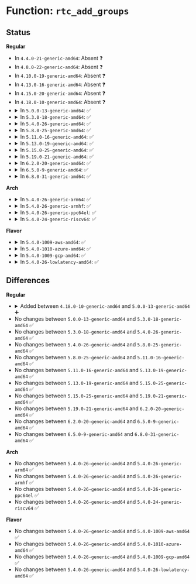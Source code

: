 # Function: <code>rtc_add_groups</code>

## Status
<b>Regular</b>
<ul>
<li>
In <code>4.4.0-21-generic-amd64</code>: Absent ❓
</li>
<li>
In <code>4.8.0-22-generic-amd64</code>: Absent ❓
</li>
<li>
In <code>4.10.0-19-generic-amd64</code>: Absent ❓
</li>
<li>
In <code>4.13.0-16-generic-amd64</code>: Absent ❓
</li>
<li>
In <code>4.15.0-20-generic-amd64</code>: Absent ❓
</li>
<li>
In <code>4.18.0-10-generic-amd64</code>: Absent ❓
</li>
<li>
<details>
<summary>In <code>5.0.0-13-generic-amd64</code>: ✅</summary>

```c
int rtc_add_groups(struct rtc_device * rtc, const struct attribute_group * * grps)
```

```json
{
  "name": "rtc_add_groups",
  "collision_type": "Unique Global",
  "inline_type": "No",
  "funcs": [
    {
      "addr": 18446744071587196960,
      "name": "rtc_add_groups",
      "external": true,
      "loc": "drivers/rtc/sysfs.c:317",
      "file": "drivers/rtc/sysfs.c",
      "inline": "seen, unknown",
      "caller_inline": [],
      "caller_func": [
        "drivers/rtc/sysfs.c:rtc_add_group"
      ]
    }
  ],
  "symbols": [
    {
      "addr": 18446744071587196960,
      "name": "rtc_add_groups",
      "section": ".text",
      "bind": "STB_GLOBAL",
      "size": 371
    }
  ]
}
```
</details>
</li>
<li>
<details>
<summary>In <code>5.3.0-18-generic-amd64</code>: ✅</summary>

```c
int rtc_add_groups(struct rtc_device * rtc, const struct attribute_group * * grps)
```

```json
{
  "name": "rtc_add_groups",
  "collision_type": "Unique Global",
  "inline_type": "No",
  "funcs": [
    {
      "addr": 18446744071587462464,
      "name": "rtc_add_groups",
      "external": true,
      "loc": "drivers/rtc/sysfs.c:312",
      "file": "drivers/rtc/sysfs.c",
      "inline": "seen, unknown",
      "caller_inline": [],
      "caller_func": [
        "drivers/rtc/sysfs.c:rtc_add_group"
      ]
    }
  ],
  "symbols": [
    {
      "addr": 18446744071587462464,
      "name": "rtc_add_groups",
      "section": ".text",
      "bind": "STB_GLOBAL",
      "size": 375
    }
  ]
}
```
</details>
</li>
<li>
<details>
<summary>In <code>5.4.0-26-generic-amd64</code>: ✅</summary>

```c
int rtc_add_groups(struct rtc_device * rtc, const struct attribute_group * * grps)
```

```json
{
  "name": "rtc_add_groups",
  "collision_type": "Unique Global",
  "inline_type": "No",
  "funcs": [
    {
      "addr": 18446744071587665584,
      "name": "rtc_add_groups",
      "external": true,
      "loc": "drivers/rtc/sysfs.c:312",
      "file": "drivers/rtc/sysfs.c",
      "inline": "seen, unknown",
      "caller_inline": [],
      "caller_func": [
        "drivers/rtc/sysfs.c:rtc_add_group"
      ]
    }
  ],
  "symbols": [
    {
      "addr": 18446744071587665584,
      "name": "rtc_add_groups",
      "section": ".text",
      "bind": "STB_GLOBAL",
      "size": 375
    }
  ]
}
```
</details>
</li>
<li>
<details>
<summary>In <code>5.8.0-25-generic-amd64</code>: ✅</summary>

```c
int rtc_add_groups(struct rtc_device * rtc, const struct attribute_group * * grps)
```

```json
{
  "name": "rtc_add_groups",
  "collision_type": "Unique Global",
  "inline_type": "No",
  "funcs": [
    {
      "addr": 18446744071588533008,
      "name": "rtc_add_groups",
      "external": true,
      "loc": "drivers/rtc/sysfs.c:315",
      "file": "drivers/rtc/sysfs.c",
      "inline": "seen, unknown",
      "caller_inline": [],
      "caller_func": [
        "drivers/rtc/sysfs.c:rtc_add_group"
      ]
    }
  ],
  "symbols": [
    {
      "addr": 18446744071588533008,
      "name": "rtc_add_groups",
      "section": ".text",
      "bind": "STB_GLOBAL",
      "size": 375
    }
  ]
}
```
</details>
</li>
<li>
<details>
<summary>In <code>5.11.0-16-generic-amd64</code>: ✅</summary>

```c
int rtc_add_groups(struct rtc_device * rtc, const struct attribute_group * * grps)
```

```json
{
  "name": "rtc_add_groups",
  "collision_type": "Unique Global",
  "inline_type": "No",
  "funcs": [
    {
      "addr": 18446744071588557600,
      "name": "rtc_add_groups",
      "external": true,
      "loc": "drivers/rtc/sysfs.c:315",
      "file": "drivers/rtc/sysfs.c",
      "inline": "seen, unknown",
      "caller_inline": [],
      "caller_func": [
        "drivers/rtc/sysfs.c:rtc_add_group"
      ]
    }
  ],
  "symbols": [
    {
      "addr": 18446744071588557600,
      "name": "rtc_add_groups",
      "section": ".text",
      "bind": "STB_GLOBAL",
      "size": 355
    }
  ]
}
```
</details>
</li>
<li>
<details>
<summary>In <code>5.13.0-19-generic-amd64</code>: ✅</summary>

```c
int rtc_add_groups(struct rtc_device * rtc, const struct attribute_group * * grps)
```

```json
{
  "name": "rtc_add_groups",
  "collision_type": "Unique Global",
  "inline_type": "No",
  "funcs": [
    {
      "addr": 18446744071588440896,
      "name": "rtc_add_groups",
      "external": true,
      "loc": "drivers/rtc/sysfs.c:315",
      "file": "drivers/rtc/sysfs.c",
      "inline": "seen, unknown",
      "caller_inline": [],
      "caller_func": [
        "drivers/rtc/sysfs.c:rtc_add_group"
      ]
    }
  ],
  "symbols": [
    {
      "addr": 18446744071588440896,
      "name": "rtc_add_groups",
      "section": ".text",
      "bind": "STB_GLOBAL",
      "size": 355
    }
  ]
}
```
</details>
</li>
<li>
<details>
<summary>In <code>5.15.0-25-generic-amd64</code>: ✅</summary>

```c
int rtc_add_groups(struct rtc_device * rtc, const struct attribute_group * * grps)
```

```json
{
  "name": "rtc_add_groups",
  "collision_type": "Unique Global",
  "inline_type": "No",
  "funcs": [
    {
      "addr": 18446744071589108352,
      "name": "rtc_add_groups",
      "external": true,
      "loc": "drivers/rtc/sysfs.c:315",
      "file": "drivers/rtc/sysfs.c",
      "inline": "seen, unknown",
      "caller_inline": [],
      "caller_func": [
        "drivers/rtc/sysfs.c:rtc_add_group"
      ]
    }
  ],
  "symbols": [
    {
      "addr": 18446744071589108352,
      "name": "rtc_add_groups",
      "section": ".text",
      "bind": "STB_GLOBAL",
      "size": 355
    }
  ]
}
```
</details>
</li>
<li>
<details>
<summary>In <code>5.19.0-21-generic-amd64</code>: ✅</summary>

```c
int rtc_add_groups(struct rtc_device * rtc, const struct attribute_group * * grps)
```

```json
{
  "name": "rtc_add_groups",
  "collision_type": "Unique Global",
  "inline_type": "No",
  "funcs": [
    {
      "addr": 18446744071590555344,
      "name": "rtc_add_groups",
      "external": true,
      "loc": "drivers/rtc/sysfs.c:315",
      "file": "drivers/rtc/sysfs.c",
      "inline": "seen, unknown",
      "caller_inline": [],
      "caller_func": [
        "drivers/rtc/sysfs.c:rtc_add_group"
      ]
    }
  ],
  "symbols": [
    {
      "addr": 18446744071590555344,
      "name": "rtc_add_groups",
      "section": ".text",
      "bind": "STB_GLOBAL",
      "size": 355
    }
  ]
}
```
</details>
</li>
<li>
<details>
<summary>In <code>6.2.0-20-generic-amd64</code>: ✅</summary>

```c
int rtc_add_groups(struct rtc_device * rtc, const struct attribute_group * * grps)
```

```json
{
  "name": "rtc_add_groups",
  "collision_type": "Unique Global",
  "inline_type": "No",
  "funcs": [
    {
      "addr": 18446744071592209472,
      "name": "rtc_add_groups",
      "external": true,
      "loc": "drivers/rtc/sysfs.c:316",
      "file": "drivers/rtc/sysfs.c",
      "inline": "seen, unknown",
      "caller_inline": [],
      "caller_func": [
        "drivers/rtc/sysfs.c:rtc_add_group"
      ]
    }
  ],
  "symbols": [
    {
      "addr": 18446744071592209472,
      "name": "rtc_add_groups",
      "section": ".text",
      "bind": "STB_GLOBAL",
      "size": 355
    }
  ]
}
```
</details>
</li>
<li>
<details>
<summary>In <code>6.5.0-9-generic-amd64</code>: ✅</summary>

```c
int rtc_add_groups(struct rtc_device * rtc, const struct attribute_group * * grps)
```

```json
{
  "name": "rtc_add_groups",
  "collision_type": "Unique Global",
  "inline_type": "No",
  "funcs": [
    {
      "addr": 18446744071592633744,
      "name": "rtc_add_groups",
      "external": true,
      "loc": "drivers/rtc/sysfs.c:316",
      "file": "drivers/rtc/sysfs.c",
      "inline": "seen, unknown",
      "caller_inline": [],
      "caller_func": [
        "drivers/rtc/sysfs.c:rtc_add_group"
      ]
    }
  ],
  "symbols": [
    {
      "addr": 18446744071592633744,
      "name": "rtc_add_groups",
      "section": ".text",
      "bind": "STB_GLOBAL",
      "size": 376
    }
  ]
}
```
</details>
</li>
<li>
<details>
<summary>In <code>6.8.0-31-generic-amd64</code>: ✅</summary>

```c
int rtc_add_groups(struct rtc_device * rtc, const struct attribute_group * * grps)
```

```json
{
  "name": "rtc_add_groups",
  "collision_type": "Unique Global",
  "inline_type": "No",
  "funcs": [
    {
      "addr": 18446744071593378560,
      "name": "rtc_add_groups",
      "external": true,
      "loc": "drivers/rtc/sysfs.c:316",
      "file": "drivers/rtc/sysfs.c",
      "inline": "seen, unknown",
      "caller_inline": [],
      "caller_func": [
        "drivers/rtc/sysfs.c:rtc_add_group"
      ]
    }
  ],
  "symbols": [
    {
      "addr": 18446744071593378560,
      "name": "rtc_add_groups",
      "section": ".text",
      "bind": "STB_GLOBAL",
      "size": 376
    }
  ]
}
```
</details>
</li>
</ul>
<b>Arch</b>
<ul>
<li>
<details>
<summary>In <code>5.4.0-26-generic-arm64</code>: ✅</summary>

```c
int rtc_add_groups(struct rtc_device * rtc, const struct attribute_group * * grps)
```

```json
{
  "name": "rtc_add_groups",
  "collision_type": "Unique Global",
  "inline_type": "No",
  "funcs": [
    {
      "addr": 18446603336500821904,
      "name": "rtc_add_groups",
      "external": true,
      "loc": "drivers/rtc/sysfs.c:312",
      "file": "drivers/rtc/sysfs.c",
      "inline": "seen, unknown",
      "caller_inline": [],
      "caller_func": [
        "drivers/rtc/sysfs.c:rtc_add_group"
      ]
    }
  ],
  "symbols": [
    {
      "addr": 18446603336500821904,
      "name": "rtc_add_groups",
      "section": ".text",
      "bind": "STB_GLOBAL",
      "size": 360
    }
  ]
}
```
</details>
</li>
<li>
<details>
<summary>In <code>5.4.0-26-generic-armhf</code>: ✅</summary>

```c
int rtc_add_groups(struct rtc_device * rtc, const struct attribute_group * * grps)
```

```json
{
  "name": "rtc_add_groups",
  "collision_type": "Unique Global",
  "inline_type": "No",
  "funcs": [
    {
      "addr": 3233326404,
      "name": "rtc_add_groups",
      "external": true,
      "loc": "drivers/rtc/sysfs.c:312",
      "file": "drivers/rtc/sysfs.c",
      "inline": "seen, unknown",
      "caller_inline": [],
      "caller_func": [
        "drivers/rtc/sysfs.c:rtc_add_group"
      ]
    }
  ],
  "symbols": [
    {
      "addr": 3233326404,
      "name": "rtc_add_groups",
      "section": ".text",
      "bind": "STB_GLOBAL",
      "size": 328
    }
  ]
}
```
</details>
</li>
<li>
<details>
<summary>In <code>5.4.0-26-generic-ppc64el</code>: ✅</summary>

```c
int rtc_add_groups(struct rtc_device * rtc, const struct attribute_group * * grps)
```

```json
{
  "name": "rtc_add_groups",
  "collision_type": "Unique Global",
  "inline_type": "No",
  "funcs": [
    {
      "addr": 13835058055294280064,
      "name": "rtc_add_groups",
      "external": true,
      "loc": "drivers/rtc/sysfs.c:312",
      "file": "drivers/rtc/sysfs.c",
      "inline": "seen, unknown",
      "caller_inline": [],
      "caller_func": [
        "drivers/rtc/sysfs.c:rtc_add_group"
      ]
    }
  ],
  "symbols": [
    {
      "addr": 13835058055294280064,
      "name": "rtc_add_groups",
      "section": ".text",
      "bind": "STB_GLOBAL",
      "size": 524
    }
  ]
}
```
</details>
</li>
<li>
<details>
<summary>In <code>5.4.0-24-generic-riscv64</code>: ✅</summary>

```c
int rtc_add_groups(struct rtc_device * rtc, const struct attribute_group * * grps)
```

```json
{
  "name": "rtc_add_groups",
  "collision_type": "Unique Global",
  "inline_type": "No",
  "funcs": [
    {
      "addr": 18446743936277637212,
      "name": "rtc_add_groups",
      "external": true,
      "loc": "drivers/rtc/sysfs.c:312",
      "file": "drivers/rtc/sysfs.c",
      "inline": "seen, unknown",
      "caller_inline": [],
      "caller_func": [
        "drivers/rtc/sysfs.c:rtc_add_group"
      ]
    }
  ],
  "symbols": [
    {
      "addr": 18446743936277637212,
      "name": "rtc_add_groups",
      "section": ".text",
      "bind": "STB_GLOBAL",
      "size": 254
    }
  ]
}
```
</details>
</li>
</ul>
<b>Flavor</b>
<ul>
<li>
<details>
<summary>In <code>5.4.0-1009-aws-amd64</code>: ✅</summary>

```c
int rtc_add_groups(struct rtc_device * rtc, const struct attribute_group * * grps)
```

```json
{
  "name": "rtc_add_groups",
  "collision_type": "Unique Global",
  "inline_type": "No",
  "funcs": [
    {
      "addr": 18446744071587349344,
      "name": "rtc_add_groups",
      "external": true,
      "loc": "drivers/rtc/sysfs.c:312",
      "file": "drivers/rtc/sysfs.c",
      "inline": "seen, unknown",
      "caller_inline": [],
      "caller_func": [
        "drivers/rtc/sysfs.c:rtc_add_group"
      ]
    }
  ],
  "symbols": [
    {
      "addr": 18446744071587349344,
      "name": "rtc_add_groups",
      "section": ".text",
      "bind": "STB_GLOBAL",
      "size": 375
    }
  ]
}
```
</details>
</li>
<li>
<details>
<summary>In <code>5.4.0-1010-azure-amd64</code>: ✅</summary>

```c
int rtc_add_groups(struct rtc_device * rtc, const struct attribute_group * * grps)
```

```json
{
  "name": "rtc_add_groups",
  "collision_type": "Unique Global",
  "inline_type": "No",
  "funcs": [
    {
      "addr": 18446744071587117648,
      "name": "rtc_add_groups",
      "external": true,
      "loc": "drivers/rtc/sysfs.c:312",
      "file": "drivers/rtc/sysfs.c",
      "inline": "seen, unknown",
      "caller_inline": [],
      "caller_func": [
        "drivers/rtc/sysfs.c:rtc_add_group"
      ]
    }
  ],
  "symbols": [
    {
      "addr": 18446744071587117648,
      "name": "rtc_add_groups",
      "section": ".text",
      "bind": "STB_GLOBAL",
      "size": 375
    }
  ]
}
```
</details>
</li>
<li>
<details>
<summary>In <code>5.4.0-1009-gcp-amd64</code>: ✅</summary>

```c
int rtc_add_groups(struct rtc_device * rtc, const struct attribute_group * * grps)
```

```json
{
  "name": "rtc_add_groups",
  "collision_type": "Unique Global",
  "inline_type": "No",
  "funcs": [
    {
      "addr": 18446744071587616832,
      "name": "rtc_add_groups",
      "external": true,
      "loc": "drivers/rtc/sysfs.c:312",
      "file": "drivers/rtc/sysfs.c",
      "inline": "seen, unknown",
      "caller_inline": [],
      "caller_func": [
        "drivers/rtc/sysfs.c:rtc_add_group"
      ]
    }
  ],
  "symbols": [
    {
      "addr": 18446744071587616832,
      "name": "rtc_add_groups",
      "section": ".text",
      "bind": "STB_GLOBAL",
      "size": 375
    }
  ]
}
```
</details>
</li>
<li>
<details>
<summary>In <code>5.4.0-26-lowlatency-amd64</code>: ✅</summary>

```c
int rtc_add_groups(struct rtc_device * rtc, const struct attribute_group * * grps)
```

```json
{
  "name": "rtc_add_groups",
  "collision_type": "Unique Global",
  "inline_type": "No",
  "funcs": [
    {
      "addr": 18446744071587728048,
      "name": "rtc_add_groups",
      "external": true,
      "loc": "drivers/rtc/sysfs.c:312",
      "file": "drivers/rtc/sysfs.c",
      "inline": "seen, unknown",
      "caller_inline": [],
      "caller_func": [
        "drivers/rtc/sysfs.c:rtc_add_group"
      ]
    }
  ],
  "symbols": [
    {
      "addr": 18446744071587728048,
      "name": "rtc_add_groups",
      "section": ".text",
      "bind": "STB_GLOBAL",
      "size": 375
    }
  ]
}
```
</details>
</li>
</ul>

## Differences
<b>Regular</b>
<ul>
<li>
<details>
<summary>Added between <code>4.18.0-10-generic-amd64</code> and <code>5.0.0-13-generic-amd64</code> ➕</summary>

```c
int rtc_add_groups(struct rtc_device * rtc, const struct attribute_group * * grps)
```
</details>
</li>
<li>
No changes between <code>5.0.0-13-generic-amd64</code> and <code>5.3.0-18-generic-amd64</code> ✅
</li>
<li>
No changes between <code>5.3.0-18-generic-amd64</code> and <code>5.4.0-26-generic-amd64</code> ✅
</li>
<li>
No changes between <code>5.4.0-26-generic-amd64</code> and <code>5.8.0-25-generic-amd64</code> ✅
</li>
<li>
No changes between <code>5.8.0-25-generic-amd64</code> and <code>5.11.0-16-generic-amd64</code> ✅
</li>
<li>
No changes between <code>5.11.0-16-generic-amd64</code> and <code>5.13.0-19-generic-amd64</code> ✅
</li>
<li>
No changes between <code>5.13.0-19-generic-amd64</code> and <code>5.15.0-25-generic-amd64</code> ✅
</li>
<li>
No changes between <code>5.15.0-25-generic-amd64</code> and <code>5.19.0-21-generic-amd64</code> ✅
</li>
<li>
No changes between <code>5.19.0-21-generic-amd64</code> and <code>6.2.0-20-generic-amd64</code> ✅
</li>
<li>
No changes between <code>6.2.0-20-generic-amd64</code> and <code>6.5.0-9-generic-amd64</code> ✅
</li>
<li>
No changes between <code>6.5.0-9-generic-amd64</code> and <code>6.8.0-31-generic-amd64</code> ✅
</li>
</ul>
<b>Arch</b>
<ul>
<li>
No changes between <code>5.4.0-26-generic-amd64</code> and <code>5.4.0-26-generic-arm64</code> ✅
</li>
<li>
No changes between <code>5.4.0-26-generic-amd64</code> and <code>5.4.0-26-generic-armhf</code> ✅
</li>
<li>
No changes between <code>5.4.0-26-generic-amd64</code> and <code>5.4.0-26-generic-ppc64el</code> ✅
</li>
<li>
No changes between <code>5.4.0-26-generic-amd64</code> and <code>5.4.0-24-generic-riscv64</code> ✅
</li>
</ul>
<b>Flavor</b>
<ul>
<li>
No changes between <code>5.4.0-26-generic-amd64</code> and <code>5.4.0-1009-aws-amd64</code> ✅
</li>
<li>
No changes between <code>5.4.0-26-generic-amd64</code> and <code>5.4.0-1010-azure-amd64</code> ✅
</li>
<li>
No changes between <code>5.4.0-26-generic-amd64</code> and <code>5.4.0-1009-gcp-amd64</code> ✅
</li>
<li>
No changes between <code>5.4.0-26-generic-amd64</code> and <code>5.4.0-26-lowlatency-amd64</code> ✅
</li>
</ul>
